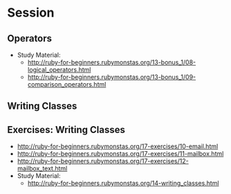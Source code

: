 # Session


## Operators

* Study Material:
  *  http://ruby-for-beginners.rubymonstas.org/13-bonus_1/08-logical_operators.html
  *  http://ruby-for-beginners.rubymonstas.org/13-bonus_1/09-comparison_operators.html

## Writing Classes
## Exercises: Writing Classes

  * http://ruby-for-beginners.rubymonstas.org/17-exercises/10-email.html
  * http://ruby-for-beginners.rubymonstas.org/17-exercises/11-mailbox.html
  * http://ruby-for-beginners.rubymonstas.org/17-exercises/12-mailbox_text.html
* Study Material:
  * http://ruby-for-beginners.rubymonstas.org/14-writing_classes.html


